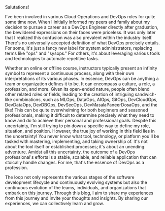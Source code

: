 Salutations!

I've been involved in various Cloud Operations and DevOps roles for quite some time now. When I initially informed my peers and family about my decision to pursue 
a career as a DevOps Engineer directly after graduation, the bewildered expressions on their faces were priceless. It was only later that I realized this confusion was also 
prevalent within the industry itself. There's no universally accepted definition of what DevOps precisely entails. For some, it's just a fancy new label for system administrators, 
replacing terms like "ops" and "sysops." For others, it's about leveraging various tools and technologies to automate repetitive tasks.

Whether an online or offline course, instructors typically present an infinity symbol to represent a continuous process, along with their own interpretations of its 
various phases. In essence, DevOps can be anything a team or organization defines it to be. It can encompass a culture, a role, a profession, and more. Given its open-ended nature, 
people often blend other related roles or fields, leading to the creation of intriguing sandwich-like combinations, such as MLOps, DataOps, AIOps, GitOps, DevCloudOps, DevDataOps, 
DevDBOps, DevSecOps, DevMasalaPaneerDosaOps, and the like! This can be quite overwhelming for both beginners and seasoned professionals, making it difficult to determine precisely 
what they need to know and do to achieve their personal and professional goals. Despite this uncertainty, I'm still trying to pin down a specific way to define my role, situation, 
and position. However, the true joy of working in this field lies in the uncertainty! You never know what tool, technology, or platform you'll be tasked with mastering, implementing, 
and taking ownership of. It's not about the tool itself or established processes; it's about an unending adventure. Amidst all this uncertainty, the outcome of a DevOps professional's 
efforts is a stable, scalable, and reliable application that can stoically handle changes. For me, that's the essence of DevOps as a profession.

The loop not only represents the various stages of the software development lifecycle and continuously evolving systems but also the continuous evolution of the teams, 
individuals, and organizations that embark on this journey. Through this blog, I aim to share my experiences from this journey and invite your thoughts and insights. By sharing our 
experiences, we can collectively learn and grow.
